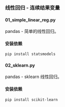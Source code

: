 ### 线性回归 - 连续结果变量

#### 01_simple_linear_reg.py
pandas - 简单的线性回归。

#### 安装依赖
```bash
pip install statsmodels
```

#### 02_sklearn.py
pandas - sklearn 线性回归。

#### 安装依赖
```bash
pip install scikit-learn
```
